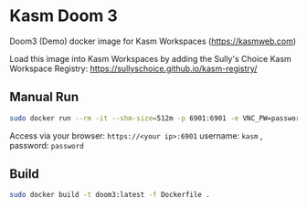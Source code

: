 # Kasm Doom 3
Doom3 (Demo) docker image for Kasm Workspaces (https://kasmweb.com)

Load this image into Kasm Workspaces by adding the Sully's Choice Kasm Workspace Registry: https://sullyschoice.github.io/kasm-registry/

## Manual Run

```bash
sudo docker run --rm -it --shm-size=512m -p 6901:6901 -e VNC_PW=password sccr.sullyschoice.net/sullyschoice/kasm-doom3:latest
```

Access via your browser: `https://<your ip>:6901` username: `kasm` , password: `password`

## Build
```bash
sudo docker build -t doom3:latest -f Dockerfile .
```